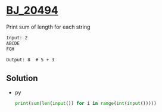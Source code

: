 # [BJ_20494](https://acmicpc.net/problem/20494)

Print sum of length for each string

```txt
Input: 2
ABCDE
FGH

Output: 8  # 5 + 3
```

## Solution

* py

  ```py
  print(sum(len(input()) for i in range(int(input()))))
  ```
